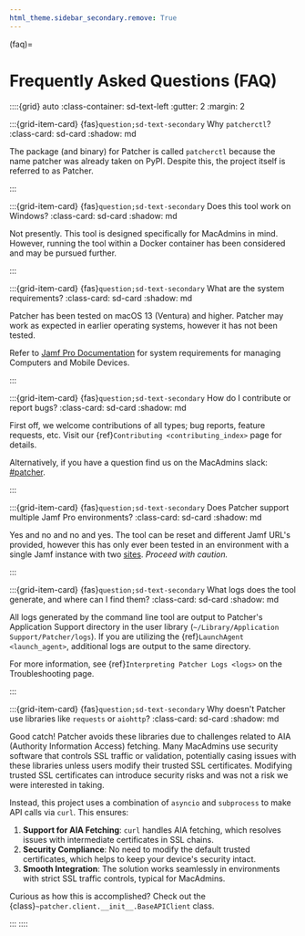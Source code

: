 ```yaml
---
html_theme.sidebar_secondary.remove: True
---
```


(faq)=

# Frequently Asked Questions (FAQ)

::::{grid} auto
:class-container: sd-text-left
:gutter: 2
:margin: 2

:::{grid-item-card} {fas}`question;sd-text-secondary`  Why ``patcherctl``?
:class-card: sd-card
:shadow: md

The package (and binary) for Patcher is called ``patcherctl`` because the name patcher was already taken on PyPI. Despite this, the project itself is referred to as Patcher. 

:::

:::{grid-item-card} {fas}`question;sd-text-secondary`  Does this tool work on Windows?
:class-card: sd-card
:shadow: md

Not presently. This tool is designed specifically for MacAdmins in mind. However, running the tool within a Docker container has been considered and may be pursued further. 

:::

:::{grid-item-card} {fas}`question;sd-text-secondary`  What are the system requirements? 
:class-card: sd-card
:shadow: md

Patcher has been tested on macOS 13 (Ventura) and higher. Patcher may work as expected in earlier operating systems, however it has not been tested. 

Refer to [Jamf Pro Documentation](https://learn.jamf.com/en-US/bundle/jamf-pro-documentation-11.2.0/page/System_Requirements.html#d52884e241) for system requirements for managing Computers and Mobile Devices. 

:::

:::{grid-item-card} {fas}`question;sd-text-secondary`  How do I contribute or report bugs?
:class-card: sd-card
:shadow: md

First off, we welcome contributions of all types; bug reports, feature requests, etc. Visit our {ref}`Contributing <contributing_index>` page for details. 

Alternatively, if you have a question find us on the MacAdmins slack: [#patcher](https://macadmins.slack.com/archives/C07EH1R7LB0).

:::

:::{grid-item-card} {fas}`question;sd-text-secondary`  Does Patcher support multiple Jamf Pro environments? 
:class-card: sd-card
:shadow: md

Yes and no and no and yes. The tool can be reset and different Jamf URL's provided, however this has only ever been tested in an environment with a single Jamf instance with two [sites](https://learn.jamf.com/en-US/bundle/jamf-pro-documentation-current/page/Sites.html). *Proceed with caution.*

:::

:::{grid-item-card} {fas}`question;sd-text-secondary`  What logs does the tool generate, and where can I find them?
:class-card: sd-card
:shadow: md

All logs generated by the command line tool are output to Patcher's Application Support directory in the user library (``~/Library/Application Support/Patcher/logs``). If you are utilizing the {ref}`LaunchAgent <launch_agent>`, additional logs are output to the same directory. 

For more information, see {ref}`Interpreting Patcher Logs <logs>` on the Troubleshooting page.

:::

:::{grid-item-card} {fas}`question;sd-text-secondary`  Why doesn't Patcher use libraries like ``requests`` or ``aiohttp``?
:class-card: sd-card
:shadow: md

Good catch! Patcher avoids these libraries due to challenges related to AIA (Authority Information Access) fetching. Many MacAdmins use security software that controls SSL traffic or validation, potentially casing issues with these libraries unless users modify their trusted SSL certificates. Modifying trusted SSL certificates can introduce security risks and was not a risk we were interested in taking.  

Instead, this project uses a combination of ``asyncio`` and ``subprocess`` to make API calls via ``curl``. This ensures: 

1. **Support for AIA Fetching**: ``curl`` handles AIA fetching, which resolves issues with intermediate certificates in SSL chains. 
2. **Security Compliance**: No need to modify the default trusted certificates, which helps to keep your device's security intact. 
3. **Smooth Integration**: The solution works seamlessly in environments with strict SSL traffic controls, typical for MacAdmins. 

Curious as how this is accomplished? Check out the {class}`~patcher.client.__init__.BaseAPIClient` class. 

:::
::::
